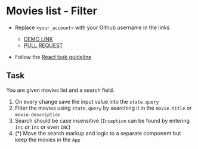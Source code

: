 # Movies list - Filter
- Replace `<your_account>` with your Github username in the links

    - [DEMO LINK](https://andreas-just.github.io/react_static-list-of-todos/)
    - [PULL REQUEST](https://github.com/mate-academy/react_static-list-of-todos/pull/179)

- Follow the [React task guideline](https://github.com/mate-academy/react_task-guideline#react-tasks-guideline)

## Task
You are given movies list and a search field.
1. On every change save the input value into the `state.query`
1. Filter the movies using `state.query` by searching it in the `movie.title` or `movie.description`
1. Search should be case insensitive (`Inception` can be found by entering `inc` or `Inc` or even `iNC`)
1. (*) Move the search markup and logic to a separate component but keep the movies in the `App`
